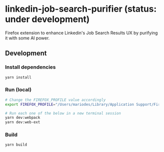 # linkedin-job-search-purifier (status: under development)

Firefox extension to enhance Linkedin's Job Search Results UX by purifying it with some AI power.

## Development

### Install dependencies

```bash
yarn install
```

### Run (local)

```bash
# Change the FIREFOX_PROFILE value accordingly
export FIREFOX_PROFILE="/Users/mariodes/Library/Application Support/Firefox/Profiles/development"

# Run each one of the below in a new terminal session
yarn dev:webpack
yarn dev:web-ext
```

### Build

```bash
yarn build
```

